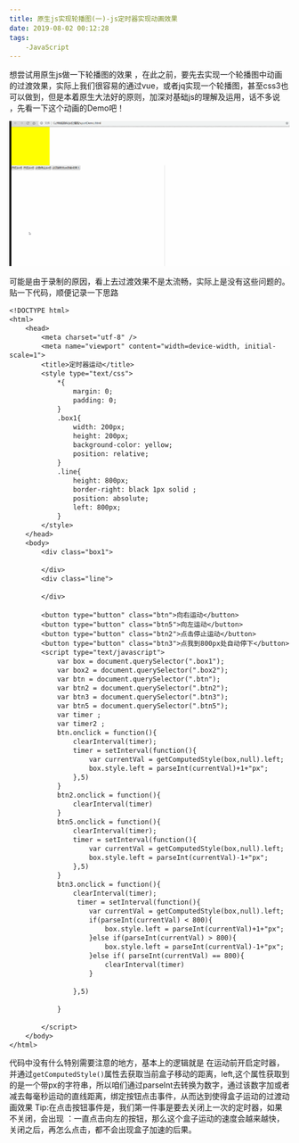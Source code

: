 ```yaml
---
title: 原生js实现轮播图(一)-js定时器实现动画效果
date: 2019-08-02 00:12:28
tags:
    -JavaScript
---
```


想尝试用原生js做一下轮播图的效果 ，在此之前，要先去实现一个轮播图中动画的过渡效果，实际上我们很容易的通过vue，或者jq实现一个轮播图，甚至css3也可以做到，但是本着原生大法好的原则，加深对基础js的理解及运用，话不多说 ，先看一下这个动画的Demo吧！

![](原生js实现轮播图-一-js定时器实现动画效果/jsAninmation_demo.gif)

可能是由于录制的原因，看上去过渡效果不是太流畅，实际上是没有这些问题的。贴一下代码，顺便记录一下思路
~~~
<!DOCTYPE html>
<html>
	<head>
		<meta charset="utf-8" />
		<meta name="viewport" content="width=device-width, initial-scale=1">
		<title>定时器运动</title>
		<style type="text/css">
			*{
				margin: 0;
				padding: 0;
			}
			.box1{
				width: 200px;
				height: 200px;
				background-color: yellow;
				position: relative;
			}
			.line{
				height: 800px;
				border-right: black 1px solid ;
				position: absolute;
				left: 800px;
			}
		</style>
	</head>
	<body>
		<div class="box1">
			
		</div>
		<div class="line">
			
		</div>
		
		<button type="button" class="btn">向右运动</button>
		<button type="button" class="btn5">向左运动</button>
		<button type="button" class="btn2">点击停止运动</button>
		<button type="button" class="btn3">点我到800px处自动停下</button>
		<script type="text/javascript">
			var box = document.querySelector(".box1");
			var box2 = document.querySelector(".box2");
			var btn = document.querySelector(".btn");
			var btn2 = document.querySelector(".btn2");
			var btn3 = document.querySelector(".btn3");
			var btn5 = document.querySelector(".btn5");
			var timer ;
			var timer2 ;
			btn.onclick = function(){
				clearInterval(timer);
				timer = setInterval(function(){
					var currentVal = getComputedStyle(box,null).left;
					box.style.left = parseInt(currentVal)+1+"px";
				},5)	
			}
			btn2.onclick = function(){
				clearInterval(timer)
			}
			btn5.onclick = function(){
				clearInterval(timer);
				timer = setInterval(function(){
					var currentVal = getComputedStyle(box,null).left;
					box.style.left = parseInt(currentVal)-1+"px";
				},5)
			}
			btn3.onclick = function(){
				clearInterval(timer);
				 timer = setInterval(function(){
					var currentVal = getComputedStyle(box,null).left;
					if(parseInt(currentVal) < 800){
						box.style.left = parseInt(currentVal)+1+"px";
					}else if(parseInt(currentVal) > 800){
						box.style.left = parseInt(currentVal)-1+"px";
					}else if( parseInt(currentVal) == 800){
						clearInterval(timer)
					}
					
				},5)	
			
			}
			
		</script>
	</body>
</html>
~~~

代码中没有什么特别需要注意的地方，基本上的逻辑就是 在运动前开启定时器，并通过`getComputedStyle()`属性去获取当前盒子移动的距离，left,这个属性获取到的是一个带px的字符串，所以咱们通过parseInt去转换为数字，通过该数字加或者减去每毫秒运动的直线距离，绑定按钮点击事件，从而达到使得盒子运动的过渡动画效果
Tip:在点击按钮事件是，我们第一件事是要去关闭上一次的定时器，如果不关闭，会出现 ：一直点击向左的按钮，那么这个盒子运动的速度会越来越快，关闭之后，再怎么点击，都不会出现盒子加速的后果。
